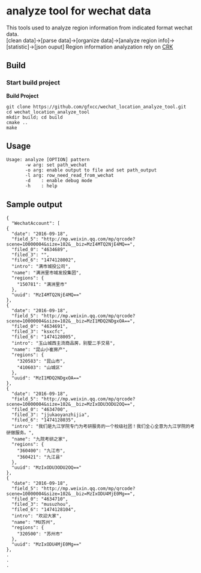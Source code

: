 # analyze tool for wechat data

This tools used to analyze region information from indicated format wechat 
data.   
[clean data]->[parse data]->[organize data]->[analyze region info]->[statistic]->[json ouput]
Region information analyzation rely on [CRK](https://github.com/gfxcc/crk)

## Build

### Start build project
**Build Project**  

```
git clone https://github.com/gfxcc/wechat_location_analyze_tool.git
cd wechat_location_analyze_tool
mkdir build; cd build
cmake ..
make
```

## Usage

```
Usage: analyze [OPTION] pattern
       -w arg: set path_wechat
       -o arg: enable output to file and set path_output
       -l arg: row_need_read_from_wechat
       -d    : enable debug mode
       -h    : help
```

## Sample output
```
{
  "WechatAccount": [
{
  "date": "2016-09-18",
  "field_5": "http://mp.weixin.qq.com/mp/qrcode?scene=10000004&size=102&__biz=MzI4MTQ2NjE4MQ==",
  "filed_0": "4634689",
  "filed_3": "",
  "filed_6": "1474128002",
  "intro": "满市城投公司",
  "name": "满洲里市城发投集团",
  "regions": {
    "150781": "满洲里市"
  },
  "uuid": "MzI4MTQ2NjE4MQ=="
},
{
  "date": "2016-09-18",
  "field_5": "http://mp.weixin.qq.com/mp/qrcode?scene=10000004&size=102&__biz=MzI1MDQ2NDgxOA==",
  "filed_0": "4634691",
  "filed_3": "ksxcfc",
  "filed_6": "1474128005",
  "intro": "玉山城西主流商品房，别墅二手交易",
  "name": "昆山小崔房产",
  "regions": {
    "320583": "昆山市",
    "410603": "山城区"
  },
  "uuid": "MzI1MDQ2NDgxOA=="
},
{
  "date": "2016-09-18",
  "field_5": "http://mp.weixin.qq.com/mp/qrcode?scene=10000004&size=102&__biz=MzIxODU3ODU2OQ==",
  "filed_0": "4634700",
  "filed_3": "jjukaoyanzhijia",
  "filed_6": "1474128035",
  "intro": "我们是九江学院专门为考研服务的一个校级社团！我们全心全意为九江学院的考研做服务。",
  "name": "九院考研之家",
  "regions": {
    "360400": "九江市",
    "360421": "九江县"
  },
  "uuid": "MzIxODU3ODU2OQ=="
},
{
  "date": "2016-09-18",
  "field_5": "http://mp.weixin.qq.com/mp/qrcode?scene=10000004&size=102&__biz=MzIxODU4MjE0Mg==",
  "filed_0": "4634710",
  "filed_3": "musuzhou",
  "filed_6": "1474128104",
  "intro": "欢迎大家",
  "name": "MU苏州",
  "regions": {
    "320500": "苏州市"
  },
  "uuid": "MzIxODU4MjE0Mg=="
},
.
.
.
```
